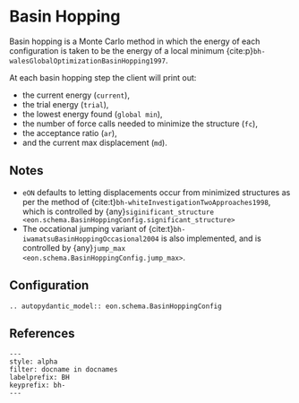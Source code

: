 # Basin Hopping

Basin hopping is a Monte Carlo method in which the energy of each configuration
is taken to be the energy of a local minimum
{cite:p}`bh-walesGlobalOptimizationBasinHopping1997`.

At each basin hopping step the client will print out:
- the current energy (`current`),
- the trial energy (`trial`),
- the lowest energy found (`global min`),
- the number of force calls needed to minimize the structure (`fc`),
- the acceptance ratio (`ar`),
- and the current max displacement (`md`).

## Notes

- `eON` defaults to letting displacements occur from minimized structures as per
  the method of {cite:t}`bh-whiteInvestigationTwoApproaches1998`, which is
  controlled by {any}`siginificant_structure
  <eon.schema.BasinHoppingConfig.significant_structure>`
- The occational jumping variant of {cite:t}`bh-iwamatsuBasinHoppingOccasional2004`
  is also implemented, and is controlled by
  {any}`jump_max <eon.schema.BasinHoppingConfig.jump_max>`.

## Configuration

```{eval-rst}
.. autopydantic_model:: eon.schema.BasinHoppingConfig
```

## References


```{bibliography}
---
style: alpha
filter: docname in docnames
labelprefix: BH
keyprefix: bh-
---
```
